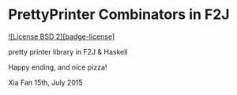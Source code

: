 # PrettyPrinter Combinators in F2J

[![License BSD 2][badge-license]](LICENSE)

pretty printer library in F2J &amp; Haskell





Happy ending, and nice pizza!

Xia Fan
15th, July 2015
